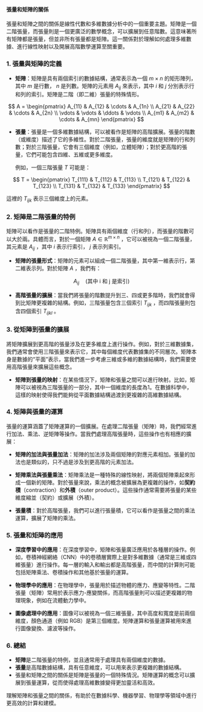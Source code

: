 #### 張量和矩陣的關係

張量和矩陣之間的關係是線性代數和多維數據分析中的一個重要主題。矩陣是一個二階張量，而張量則是一個更廣泛的數學概念，可以擴展到任意階數。這意味著所有矩陣都是張量，但並非所有張量都是矩陣。這一關係對於理解如何處理多維數據、進行線性映射以及開展高階數學運算至關重要。

### 1. **張量與矩陣的定義**
- **矩陣**：矩陣是具有兩個索引的數據結構，通常表示為一個  $m \times n$  的矩形陣列，其中  $m$  是行數， $n$  是列數。矩陣的元素用  $A_{ij}$  來表示，其中  $i$  和  $j$  分別表示行和列的索引。矩陣是二階（即二維）張量的特殊情形。
  

```math
  A = \begin{pmatrix}
  A_{11} & A_{12} & \cdots & A_{1n} \\
  A_{21} & A_{22} & \cdots & A_{2n} \\
  \vdots & \vdots & \ddots & \vdots \\
  A_{m1} & A_{m2} & \cdots & A_{mn}
  \end{pmatrix}

```
  
- **張量**：張量是一個多維數據結構，可以被看作是矩陣的高階擴展。張量的階數（或維度）描述了它的多維性。對於二階張量，張量的維度就是矩陣的行和列數；對於三階張量，它會有三個維度（例如，立體矩陣）；對於更高階的張量，它們可能包含四維、五維或更多維度。

  例如，一個三階張量  $T$  可能是：

```math
  T = \begin{pmatrix}
  T_{111} & T_{112} & T_{113} \\
  T_{121} & T_{122} & T_{123} \\
  T_{131} & T_{132} & T_{133}
  \end{pmatrix}

```
  這裡的  $T_{ijk}$  表示三個維度上的元素。

### 2. **矩陣是二階張量的特例**

矩陣可以看作是張量的二階特例。矩陣具有兩個維度（行和列），而張量的階數可以大於兩。具體而言，對於一個矩陣  $A \in \mathbb{R}^{m \times n}$ ，它可以被視為一個二階張量，其元素是  $A_{ij}$ ，其中  $i$  表示行索引， $j$  表示列索引。

- **矩陣的張量形式**：矩陣的元素可以組成一個二階張量，其中第一維表示行，第二維表示列。對於矩陣  $A$ ，我們有：

```math
  A_{ij} \quad \text{(其中 i 和 j 是索引)}

```

- **高階張量的擴展**：當我們將張量的階數提升到三、四或更多階時，我們就會得到比矩陣更複雜的結構。例如，三階張量包含三個索引  $T_{ijk}$ ，而四階張量則包含四個索引  $T_{ijkl}$ 。

### 3. **從矩陣到張量的擴展**

將矩陣擴展到更高階的張量涉及在更多維度上進行操作。例如，對於三維數據集，我們通常會使用三階張量來表示它，其中每個維度代表數據集的不同層次。矩陣本身是數據的“平面”表示，當我們進一步考慮三維或多維的數據結構時，我們需要使用高階張量來擴展這些概念。

- **矩陣到張量的映射**：在某些情況下，矩陣和張量之間可以進行映射。比如，矩陣可以被視為三階張量的一部分，其中一個維度的長度為1。在數據科學中，這樣的映射使得我們能夠從平面數據結構過渡到更複雜的高維數據結構。

### 4. **矩陣與張量的運算**

張量的運算涵蓋了矩陣運算的一個擴展。在處理二階張量（矩陣）時，我們經常進行加法、乘法、逆矩陣等操作。當我們處理高階張量時，這些操作也有相應的擴展：

- **矩陣的加法與張量加法**：矩陣的加法涉及兩個矩陣的對應元素相加。張量的加法也是類似的，只不過是涉及到更高階的元素加法。
  
- **矩陣乘法與張量乘法**：矩陣乘法是一種特殊的線性映射，將兩個矩陣乘起來形成一個新的矩陣。對於張量來說，乘法的概念被擴展為更複雜的操作，如**契約積**（contraction）和**外積**（outer product）。這些操作通常需要將張量的某些維度縮並（契約）或擴展（外積）。

- **張量積**：對於高階張量，我們可以進行張量積，它可以看作是張量之間的乘法運算，擴展了矩陣的乘法。

### 5. **張量和矩陣的應用**

- **深度學習中的應用**：在深度學習中，矩陣和張量廣泛應用於各種層的操作。例如，卷積神經網絡（CNN）中的卷積層實際上是對多維數據（通常是三維或四維張量）進行操作。每一層的輸入和輸出都是高階張量，而中間的計算則可能包括矩陣乘法、卷積操作和其他基於張量的運算。

- **物理學中的應用**：在物理學中，張量用於描述物體的應力、應變等特性。二階張量（矩陣）常用於表示應力-應變關係，而高階張量則可以描述更複雜的物理現象，例如在流體動力學中。

- **圖像處理中的應用**：圖像可以被視為一個三維張量，其中高度和寬度是前兩個維度，顏色通道（例如 RGB）是第三個維度。矩陣運算和張量運算被用來進行圖像變換、濾波等操作。

### 6. **總結**

- **矩陣**是二階張量的特例，並且通常用于處理具有兩個維度的數據。
- **張量**是高階數據結構，具有任意維度，可以用來表示更複雜的數據結構。
- 張量和矩陣之間的關係是矩陣是張量的一個特殊情況。矩陣運算的概念可以擴展到張量運算，從而使得處理高維數據變得更加靈活和高效。
  
理解矩陣和張量之間的關係，有助於在數據科學、機器學習、物理學等領域中進行更高效的計算和建模。